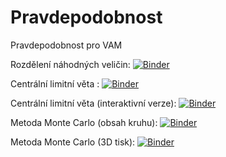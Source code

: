 # Pravdepodobnost
Pravdepodobnost pro VAM

Rozdělení náhodných veličin:
[![Binder](https://mybinder.org/badge_logo.svg)](https://mybinder.org/v2/gh/ea542/Pravdepodobnost/main?labpath=rozdeleni.ipynb)

Centrální limitní věta :
[![Binder](https://mybinder.org/badge_logo.svg)](https://mybinder.org/v2/gh/ea542/Pravdepodobnost/main?labpath=CLV_exp.ipynb)

Centrální limitní věta (interaktivní verze):
[![Binder](https://mybinder.org/badge_logo.svg)](https://mybinder.org/v2/gh/ea542/Pravdepodobnost/main?labpath=CLV_exp_interactive.ipynb)

Metoda Monte Carlo (obsah kruhu):
[![Binder](https://mybinder.org/badge_logo.svg)](https://mybinder.org/v2/gh/ea542/Pravdepodobnost/main?labpath=MC_pi.ipynb)

Metoda Monte Carlo (3D tisk):
[![Binder](https://mybinder.org/badge_logo.svg)](https://mybinder.org/v2/gh/ea542/Pravdepodobnost/main?labpath=MC_3D_tisk.ipynb)
